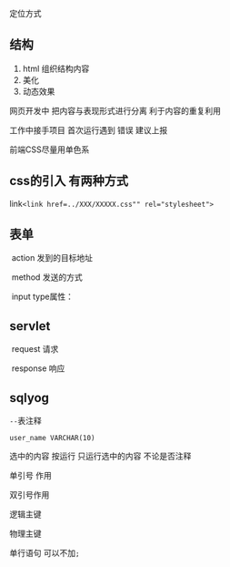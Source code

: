 定位方式



## 结构

1. html 组织结构内容
2. 美化
3. 动态效果



网页开发中 把内容与表现形式进行分离   利于内容的重复利用



工作中接手项目 首次运行遇到 错误 建议上报



前端CSS尽量用单色系



## css的引入 有两种方式

link`<link href=../XXX/XXXXX.css"" rel="stylesheet">`



## 表单

​	action 发到的目标地址

​	method 发送的方式

​	input type属性：



## servlet

​	request 	请求

​	response 响应

## sqlyog

`--`表注释

`user_name VARCHAR(10)`

选中的内容 按运行 只运行选中的内容 不论是否注释

单引号 作用

双引号作用

逻辑主键

 物理主键



单行语句 可以不加`;`

